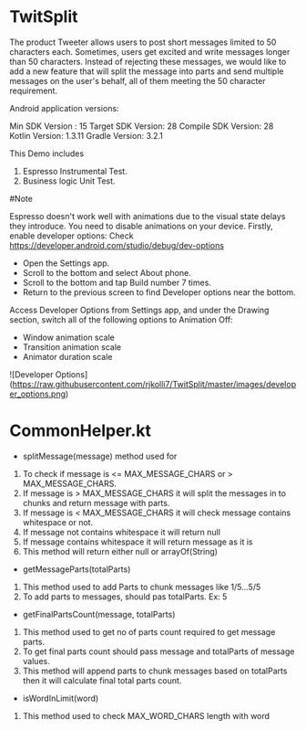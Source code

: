 # TwitSplit
The product Tweeter allows users to post short messages limited to 50 characters each. Sometimes, users get excited and write messages longer than 50 characters. Instead of rejecting these messages, we would like to add a new feature that will split the message into parts and send multiple messages on the user's behalf, all of them meeting the 50 character requirement.

Android application versions:

Min SDK Version : 15
Target SDK Version: 28
Compile SDK Version: 28
Kotlin Version: 1.3.11
Gradle Version: 3.2.1

This Demo includes
1. Espresso Instrumental Test.
2. Business logic Unit Test.

#Note

Espresso doesn't work well with animations due to the visual state delays they introduce. You need to disable animations on your device. Firstly, enable developer options:
Check  https://developer.android.com/studio/debug/dev-options

- Open the Settings app.
- Scroll to the bottom and select About phone.
- Scroll to the bottom and tap Build number 7 times.
- Return to the previous screen to find Developer options near the bottom.


Access Developer Options from Settings app, and under the Drawing section, switch all of the following options to Animation Off:

- Window animation scale
- Transition animation scale
- Animator duration scale

![Developer Options] (https://raw.githubusercontent.com/rjkolli7/TwitSplit/master/images/developer_options.png)

# CommonHelper.kt

- splitMessage(message) method used for

1. To check if message is <= MAX_MESSAGE_CHARS or > MAX_MESSAGE_CHARS.
2. If message is > MAX_MESSAGE_CHARS it will split the messages in to chunks and return message with parts.
3. If message is < MAX_MESSAGE_CHARS it will check message contains whitespace or not.
4. If message not contains whitespace it will return null
5. If message contains whitespace it will return message as it is
6. This method will return either null or arrayOf(String)

- getMessageParts(totalParts)

1. This method used to add Parts to chunk messages like 1/5...5/5
2. To add parts to messages, should pas totalParts. Ex: 5

- getFinalPartsCount(message, totalParts)

1. This method used to get no of parts count required to get message parts.
2. To get final parts count should pass message and totalParts of message values.
3. This method will append parts to chunk messages based on totalParts then it will calculate final total parts count.

- isWordInLimit(word)

1. This method used to check MAX_WORD_CHARS length with word



